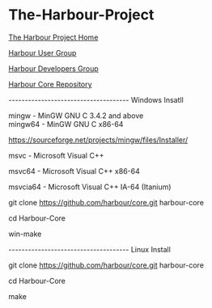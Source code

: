 # The-Harbour-Project

[The Harbour Project Home](https://harbour.github.io/)

[Harbour User Group](https://groups.google.com/g/harbour-users)

[Harbour Developers Group](https://groups.google.com/g/harbour-devel)

[Harbour Core Repository ](https://github.com/harbour/core)

------------------------------------- Windows Insatll

mingw - MinGW GNU C 3.4.2 and above <br> mingw64 - MinGW GNU C x86-64

https://sourceforge.net/projects/mingw/files/Installer/

msvc - Microsoft Visual C++

msvc64 - Microsoft Visual C++ x86-64

msvcia64 - Microsoft Visual C++ IA-64 (Itanium)


git clone https://github.com/harbour/core.git harbour-core

cd Harbour-Core

win-make

------------------------------------- Linux Install

git clone https://github.com/harbour/core.git harbour-core

cd Harbour-Core

make
